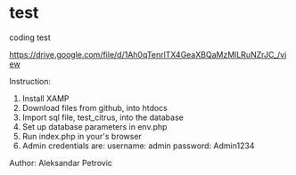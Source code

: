 # test
 coding test

 https://drive.google.com/file/d/1Ah0qTenrlTX4GeaXBQaMzMlLRuNZrJC_/view

 Instruction:

 1. Install XAMP
 2. Download files from github, into htdocs
 3. Import sql file, test_citrus, into the database
 4. Set up database parameters in env.php
 4. Run index.php in your's browser
 5. Admin credentials are: username: admin password: Admin1234


Author: Aleksandar Petrovic